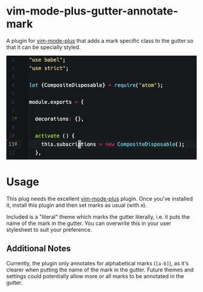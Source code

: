 # vim-mode-plus-gutter-annotate-mark

A plugin for [vim-mode-plus][1] that adds a mark specific class to the gutter so that it can be specially styled.

![Screenshot](https://raw.githubusercontent.com/adityavm/vmp-gutter-annotate-mark/master/screenshot.png)

# Usage

This plug needs the excellent [vim-mode-plus][1] plugin. Once you've installed it, install this plugin and then set marks as usual (with `m`).

Included is a "literal" theme which marks the gutter literally, i.e. it puts the name of the mark in the gutter. You can overwrite this in your user stylesheet to suit your preference.

## Additional Notes

Currently, the plugin only annotates for alphabetical marks (`[a-b]`), as it's clearer when putting the name of the mark in the gutter. Future themes and settings could potentially allow more or all marks to be annotated in the gutter.

[1]: https://github.com/t9md/atom-vim-mode-plus

